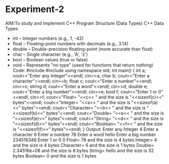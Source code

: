# Experiment-2
AIM:To study and implement C++ Program Structure (Data Types)
C++ Data Types
- int – Integer numbers (e.g., 1, -42)
- float – Floating-point numbers with decimals (e.g., 3.14)
- double – Double-precision floating-point (more accurate than float)
- char – Single character (e.g., 'A', 'z')
- bool – Boolean values (true or false)
- void – Represents "no type" (used for functions that return nothing)
Code:
#include<iostream>
#include<string>
using namespace std;
int main()
{
    int a;
    cout<<"Enter any Integer"<<endl;
    cin>>a;
    char b;
    cout<<"Enter a character"<<endl;
    cin>>b;
    float c;
    cout<<"Enter a number"<<endl;
    cin>>c;
    string d;
    cout<<"Enter a word"<<endl;
    cin>>d;
    double e;
    cout<<"Enter a big number"<<endl;
    cin>>e;
    bool f;
    cout<<"Enter 1 or 0"<<endl;
    cin>>f;
    cout<<"Float= "<<c<< " and the size is "<<sizeof(c)<<" bytes"<<endl;
    cout<<"Integer= "<<a<< " and the size is "<<sizeof(a)<<" bytes"<<endl;
    cout<<"Character= "<<b<< " and the size is "<<sizeof(b)<<" bytes"<<endl;
    cout<<"Double= "<<e<< " and the size is "<<sizeof(e)<<" bytes"<<endl;
    cout<<"String= "<<d<< " and the size is "<<sizeof(d)<<" bytes"<<endl;
    cout<<"Boolean= "<<f<< " and the size is "<<sizeof(f)<<" bytes"<<endl;
}
Output:
Enter any Integer
4
Enter a character
6
Enter a number
78
Enter a word
hello
Enter a big number
234516346
Enter 1 or 0
0
Float= 78 and the size is 4 bytes
Integer= 4 and the size is 4 bytes
Character= 6 and the size is 1 bytes
Double= 2.34516e+08 and the size is 8 bytes
String= hello and the size is 32 bytes
Boolean= 0 and the size is 1 bytes



